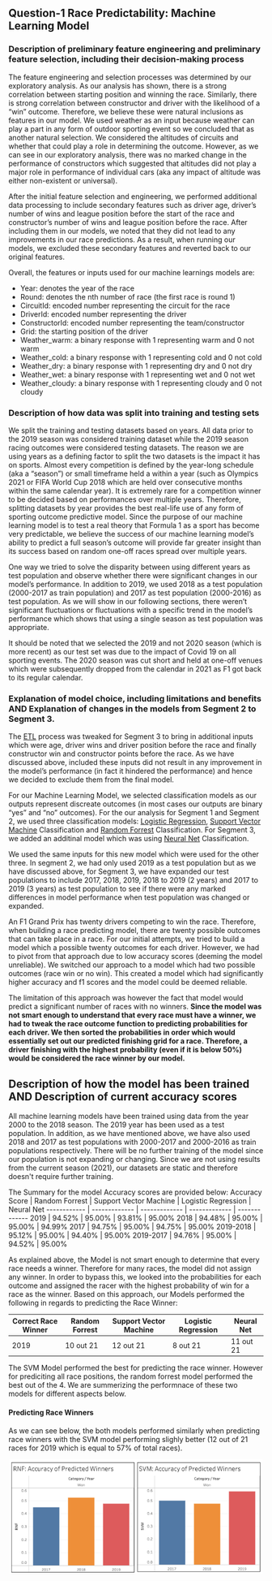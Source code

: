 ## Question-1 Race Predictability: Machine Learning Model

### Description of preliminary feature engineering and preliminary feature selection, including their decision-making process

The feature engineering and selection processes was determined by our exploratory analysis. As our analysis has shown, there is a strong correlation between starting position and winning the race. Similarly, there is strong correlation between constructor and driver with the likelihood of a “win” outcome. Therefore, we believe these were natural inclusions as features in our model. We used weather as an input because weather can play a part in any form of outdoor sporting event so we concluded that as another natural selection. We considered the altitudes of circuits and whether that could play a role in determining the outcome. However, as we can see in our exploratory analysis, there was no marked change in the performance of constructors which suggested that altitudes did not play a major role in performance of individual cars (aka any impact of altitude was either non-existent or universal). 

After the initial feature selection and engineering, we performed additional data processing to include secondary features such as driver age, driver’s number of wins and league position before the start of the race and constructor’s number of wins and league position before the race. After including them in our models, we noted that they did not lead to any improvements in our race predictions. As a result, when running our models, we excluded these secondary features and reverted back to our original features. 

Overall, the features or inputs used for our machine learnings models are: 
 - Year: denotes the year of the race
 - Round: denotes the nth number of race (the first race is round 1)
 - CircuitId: encoded number representing the circuit for the race
 - DriverId: encoded number representing the driver 
 - ConstructorId: encoded number representing the team/constructor
 - Grid: the starting position of the driver
 - Weather_warm: a binary response with 1 representing warm and 0 not warm
 - Weather_cold: a binary response with 1 representing cold and 0 not cold
 - Weather_dry: a binary response with 1 representing dry and 0 not dry
 - Weather_wet: a binary response with 1 representing wet and 0 not wet
 - Weather_cloudy: a binary response with 1 representing cloudy and 0 not cloudy

### Description of how data was split into training and testing sets

We split the training and testing datasets based on years. All data prior to the 2019 season was considered training dataset while the 2019 season racing outcomes were considered testing datasets.  The reason we are using years as a defining factor to split the two datasets is the impact it has on sports. Almost every competition is defined by the year-long schedule (aka a “season”) or small timeframe held a within a year (such as Olympics 2021 or FIFA World Cup 2018 which are held over consecutive months within the same calendar year). It is extremely rare for a competition winner to be decided based on performances over multiple years. Therefore, splitting datasets by year provides the best real-life use of any form of sporting outcome predictive model. Since the purpose of our machine learning model is to test a real theory that Formula 1 as a sport has become very predictable, we believe the success of our machine learning model’s ability to predict a full season’s outcome will provide far greater insight than its success based on random one-off races spread over multiple years. 

One way we tried to solve the disparity between using different years as test population and observe whether there were significant changes in our model’s performance. In addition to 2019, we used 2018 as a test population (2000-2017 as train population) and 2017 as test population (2000-2016) as test population. As we will show in our following sections, there weren’t significant fluctuations or fluctuations with a specific trend in the model’s performance which shows that using a single season as test population was appropriate. 

It should be noted that we selected the 2019 and not 2020 season (which is more recent) as our test set was due to the impact of Covid 19 on all sporting events. The 2020 season was cut short and held at one-off venues which were subsequently dropped from the calendar in 2021 as F1 got back to its regular calendar. 

### Explanation of model choice, including limitations and benefits AND Explanation of changes in the models from Segment 2 to Segment 3. 

The [ETL](https://github.com/Vignesh-Bala11/Capstone-Project/tree/Shah_Repo/%20ML%20-%20Shah%20-%20Week%203/ETL) process was tweaked  for Segment 3 to bring in additional inputs which were age, driver wins and driver position before the race and finally constructor win and constructor points before the race. As we have discussed above, included these inputs did not result in any improvement in the model’s performance (in fact it hindered the performance) and hence we decided to exclude them from the final model. 

For our Machine Learning Model, we selected classification models as our outputs represent discreate outcomes (in most cases our outputs are binary “yes” and “no” outcomes). For the our analysis for Segment 1 and Segment 2, we used three classification models: [Logistic Regression](https://github.com/Vignesh-Bala11/Capstone-Project/blob/Shah_Repo/%20ML%20-%20Shah%20-%20Week%203/ML%20-%202019/1.%20Race_Predictor_Logistic_2019.ipynb), [Support Vector Machine](https://github.com/Vignesh-Bala11/Capstone-Project/blob/Shah_Repo/%20ML%20-%20Shah%20-%20Week%203/ML%20-%202019/2.%20Race_Predictor_SVM_2019.ipynb) Classification and [Random Forrest](https://github.com/Vignesh-Bala11/Capstone-Project/blob/Shah_Repo/%20ML%20-%20Shah%20-%20Week%203/ML%20-%202019/3.%20Race_Predictor_RNF_2019.ipynb) Classification. For Segment 3, we added an additinal model which was using [Neural Net](https://github.com/Vignesh-Bala11/Capstone-Project/blob/Shah_Repo/%20ML%20-%20Shah%20-%20Week%203/ML%20-%202019/4.%20Race_Predictor_NN_2019.ipynb) Classification. 

We used the same inputs for this new model which were used for the other three. In segment 2, we had only used 2019 as a test population but as we have discussed above, for Segment 3, we have expanded our test populations to include 2017, 2018, 2019, 2018 to 2019 (2 years) and 2017 to 2019 (3 years) as test population to see if there were any marked differences in model performance when test population was changed or expanded. 

An F1 Grand Prix has twenty drivers competing to win the race. Therefore, when building a race predicting model, there are twenty possible outcomes that can take place in a race. For our initial attempts, we tried to build a model which a possible twenty outcomes for each driver. However, we had to pivot from that approach due to low accuracy scores (deeming the model unreliable). We switched our approach to a model which had two possible outcomes (race win or no win). This created a model which had significantly higher accuracy and f1 scores and the model could be deemed reliable. 

The limitation of this approach was however the fact that model would predict a significant number of races with no winners. **Since the model was not smart enough to understand that every race must have a winner, we had to tweak the race outcome function to predicting probabilities for each driver. We then sorted the probabilities in order which would essentially set out our predicted finishing grid for a race. Therefore, a driver finishing with the highest probability (even if it is below 50%) would be considered the race winner by our model.**

## Description of how the model has been trained AND Description of current accuracy scores

All machine learning models have been trained using data from the year 2000 to the 2018 season. The 2019 year has been used as a test population. In addition, as we have mentioned above, we have also used 2018 and 2017 as test populations with 2000-2017 and 2000-2016 as train populations respectively. There will be no further training of the model since our population is not expanding or changing. Since we are not using results from the current season (2021), our datasets are static and therefore doesn't require further training. 

The Summary for the model Accuracy scores are provided below: 
Accuracy Score | Random Forrest | Support Vector Machine | Logistic Regression | Neural Net
------------ | ------------- | ------------- | ------------- | -------------
2019 | 94.52% | 95.00% | 93.81% | 95.00%
2018 | 94.48% | 95.00% | 95.00% | 94.99%
2017 | 94.75% | 95.00% | 94.75% | 95.00%
2019-2018 | 95.12% | 95.00% | 94.40% | 95.00%
2019-2017 | 94.76% | 95.00% | 94.52% | 95.00%

As explained above, the Model is not smart enough to determine that every race needs a winner. Therefore for many races, the model did not assign any winner. In order to bypass this, we looked into the probabilities for each outcome and assigned the racer with the highest probability of win for a race as the winner. Based on this approach, our Models performed the following in regards to predicting the Race Winner: 

Correct Race Winner | Random Forrest | Support Vector Machine | Logistic Regression | Neural Net
------------ | ------------- | ------------- | ------------- | -------------
2019 | 10 out 21 | 12 out 21 | 8 out 21 | 11 out 21

The SVM Model performed the best for predicting the race winner. However for prediciting all race positions, the random forrest model performed the best out of the 4. We are summerizing the performnace of these two models for different aspects below. 

#### Predicting Race Winners
As we can see below, the both models performed similarly when predicting race winners with the SVM model performing slighly better (12 out of 21 races for 2019 which is equal to 57% of total races). 
<p align="center"><img src="https://github.com/Vignesh-Bala11/Capstone-Project/blob/Shah_Repo/Resources/Images/Accuracy%20of%20Predicted%20Winners.png" width=500></p>



